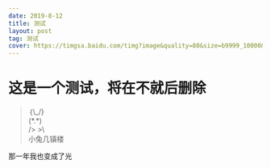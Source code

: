 ```yaml
---
date: 2019-8-12
title: 测试
layout: post
tag: 测试
cover: https://timgsa.baidu.com/timg?image&quality=80&size=b9999_10000&sec=1557136838008&di=e963e69700c64a58e04a1ad666c289bb&imgtype=0&src=http%3A%2F%2Fwww.deyu.ln.cn%2Fimages%2Foaxgc3tbnzqxgltdnbqw66djnzts4y3pnu%2Fstar%2F733_434%2F1381998224151ontnp.jpg
---
```

# 这是一个测试，将在不就后删除  
>｛\\_/}  
> (\*.*)  
> /> >\  
小兔几镇楼

那一年我也变成了光